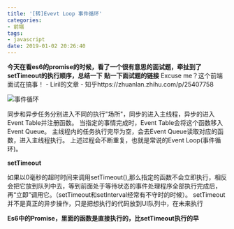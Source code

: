 ```yaml
---
title: '[转]Evevt Loop 事件循环'
categories:
- 前端
tags:
- javascript
date: 2019-01-02 20:26:40
---
```

**今天在看es6的promise的时候，看了一个很有意思的面试题，牵扯到了setTimeout的执行顺序，总结一下**
**贴一下面试题的链接** Excuse me？这个前端面试在搞事！ - Liril的文章 - 知乎https://zhuanlan.zhihu.com/p/25407758

![事件循环](https://img-blog.csdnimg.cn/2019010220091948.png?x-oss-process=image/watermark,type_ZmFuZ3poZW5naGVpdGk,shadow_10,text_aHR0cHM6Ly9ibG9nLmNzZG4ubmV0L3FxXzQzNjk3MDcy,size_16,color_FFFFFF,t_70)

同步和异步任务分别进入不同的执行"场所"，同步的进入主线程，异步的进入Event Table并注册函数。
当指定的事情完成时，Event Table会将这个函数移入Event Queue。
主线程内的任务执行完毕为空，会去Event Queue读取对应的函数，进入主线程执行。
上述过程会不断重复，也就是常说的Event Loop(事件循环)。

**setTimeout**

如果以0毫秒的超时时间来调用setTimeout(),那么指定的函数不会立即执行，相反会把它放到队列中去，等到前面处于等待状态的事件处理程序全部执行完成后，再“立即”调用它。（setTimeout和setInterval经常有不守时的时候）。
setTimeout并不是真正的异步操作，只是把想执行的代码放到UI队列中，在未来执行

 **Es6中的Promise，里面的函数是直接执行的，比setTimeout执行的早**